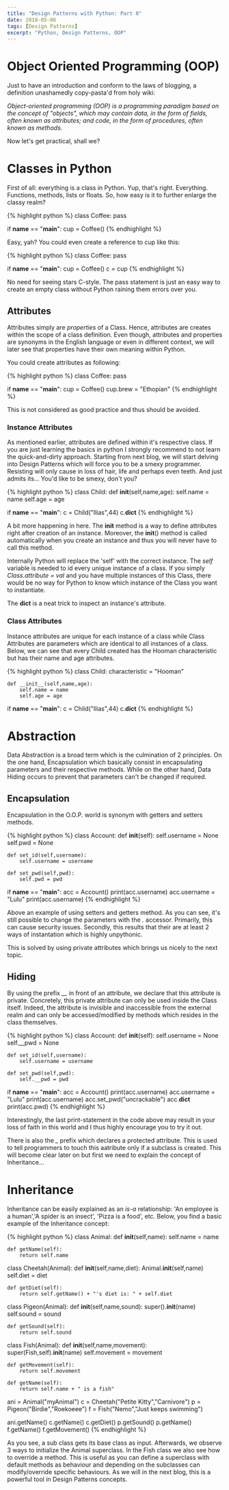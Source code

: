 ```yaml
---
title: "Design Patterns with Python: Part 0"
date: 2018-05-06
tags: [Design Patterns]
excerpt: "Python, Design Patterns, OOP"
---
```


# Object Oriented Programming (OOP)
Just to have an introduction and conform to the laws of blogging, a definition unashamedly copy-pasta'd from holy wiki:

*Object-oriented programming (OOP) is a programming paradigm based on the concept of "objects", which may contain data, in the form of fields, often known as attributes; and code, in the form of procedures, often known as methods.*

Now let's get practical, shall we?

# Classes in Python
First of all: everything is a class in Python. Yup, that's right. Everything. Functions, methods, lists or floats. So, how easy is it to further enlarge the classy realm?

{% highlight python %}
class Coffee:
  pass

if __name__ == "__main__":
  cup = Coffee()
{% endhighlight %}


Easy, yah? You could even create a reference to cup like this:

{% highlight python %}
class Coffee:
  pass

if __name__ == "__main__":
  cup = Coffee()
  c = cup
{% endhighlight %}


No need for seeing stars C-style. The pass statement is just an easy way to create an empty class without Python raining them errors over you.

## Attributes
Attributes simply are *properties* of a Class. Hence, attributes are creates within the scope of a class definition. Even though, attributes and properties are synonyms in the English language or even in different context, we will later see that properties have their own meaning within Python.

You could create attributes as following:

{% highlight python %}
class Coffee:
  pass

if __name__ == "__main__":
  cup = Coffee()
  cup.brew = "Ethopian"
{% endhighlight %}


This is not considered as good practice and thus should be avoided.

### Instance Attributes
As mentioned earlier, attributes are defined within it's respective class. If you are just learning the basics in python I strongly recommend to not learn the quick-and-dirty approach. Starting from next blog, we will start delving into Design Patterns which will force you to be a smexy programmer. Resisting will only cause in loss of hair, life and perhaps even teeth. And just admits its... You'd like to be smexy, don't you?

{% highlight python %}
class Child:
    def __init__(self,name,age):
        self.name = name
        self.age = age

if __name__ == "__main__":
  c = Child("Ilias",44)
  c.__dict__
{% endhighlight %}


A bit more happening in here. The __init__ method is a way to define attributes right after creation of an instance. Moreover, the __init__() method is called automatically when you create an instance and thus you will never have to call this method.

Internally Python will replace the 'self' with the correct instance. The *self* variable is needed to id every unique instance of a class. If you simply *Class.attribute = val* and you have multiple instances of this Class, there would be no way for Python to know which instance of the Class you want to instantiate.

The __dict__ is a neat trick to inspect an instance's attribute.

### Class Attributes
Instance attributes are unique for each instance of a class while Class Attributes are parameters which are identical to all instances of a class. Below, we can see that every Child created has the Hooman characteristic but has their name and age attributes.

{% highlight python %}
class Child:
    characteristic = "Hooman"

    def __init__(self,name,age):
        self.name = name
        self.age = age

if __name__ == "__main__":
  c = Child("Ilias",44)
  c.__dict__
{% endhighlight %}

# Abstraction
Data Abstraction is a broad term which is the culmination of 2 principles. On the one hand, Encapsulation which basically consist in encapsulating parameters and their respective methods. While on the other hand, Data Hiding occurs to prevent that parameters can't be changed if required.
## Encapsulation
Encapsulation in the O.O.P. world is synonym with getters and setters methods.

{% highlight python %}
class Account:
    def __init__(self):
        self.username = None
        self.pwd = None

    def set_id(self,username):
        self.username = username

    def set_pwd(self,pwd):
        self.pwd = pwd

if __name__ == "__main__":
  acc = Account()
  print(acc.username)
  acc.username = "Lulu"
  print(acc.username)
{% endhighlight %}

Above an example of using setters and getters method. As you can see, it's still possible to change the parameters with the *.* accessor. Primarily, this can cause security issues. Secondly, this results that their are at least 2 ways of instantation which is highly unpythonic.

This is solved by using private attributes which brings us nicely to the next topic.

## Hiding
By using the prefix *__* in front of an attribute, we declare that this attribute is private. Concretely, this private attribute can only be used inside the Class itself. Indeed, the attribute is invisible and inaccessible from the external realm and can only be accessed/modified by methods which resides in the class themselves.

{% highlight python %}
class Account:
    def __init__(self):
        self.username = None
        self.__pwd = None

    def set_id(self,username):
        self.username = username

    def set_pwd(self,pwd):
        self.__pwd = pwd

if __name__ == "__main__":
  acc = Account()
  print(acc.username)
  acc.username = "Lulu"
  print(acc.username)
  acc.set_pwd("uncrackable")
  acc.__dict__
  print(acc.pwd)
{% endhighlight %}

Interestingly, the last print-statement in the code above may result in your loss of faith in this world and I thus highly encourage you to try it out.

There is also the *_* prefix which declares a protected attribute. This is used to tell programmers to touch this aatribute only if a subclass is created. This will become clear later on but first we need to explain the concept of Inheritance...

# Inheritance
Inheritance can be easily explained as an *is-a* relationship: 'An employee is a human','A spider is an insect', 'Pizza is a food', etc. Below, you find a basic example of the Inheritance concept:

{% highlight python %}
class Animal:
    def __init__(self,name):
        self.name = name

    def getName(self):
        return self.name

class Cheetah(Animal):
    def __init__(self,name,diet):
        Animal.__init__(self,name)
        self.diet = diet

    def getDiet(self):
        return self.getName() + "'s diet is: " + self.diet

class Pigeon(Animal):
    def __init__(self,name,sound):
        super().__init__(name)
        self.sound = sound

    def getSound(self):
        return self.sound

class Fish(Animal):
    def __init__(self,name,movement):
        super(Fish,self).__init__(name)
        self.movement = movement

    def getMovement(self):
        return self.movement

    def getName(self):
        return self.name + " is a fish"

ani = Animal("myAnimal")
c = Cheetah("Petite Kitty","Carnivore")
p = Pigeon("Birdie","Roekoeee")
f = Fish("Nemo","Just keeps swimming")

ani.getName()
c.getName()
c.getDiet()
p.getSound()
p.getName()
f.getName()
f.getMovement()
{% endhighlight %}

As you see, a sub class gets its base class as input. Afterwards, we observe 3 ways to initialize the Animal superclass. In the Fish class we also see how to override a method. This is useful as you can define a superclass with default methods as behaviour and depending on the subclasses can modify/override specific behaviours. As we will in the next blog, this is a powerful tool in Design Patterns concepts.
